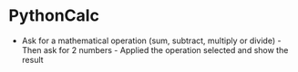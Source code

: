 # PythonCalc
- Ask for a mathematical operation (sum, subtract, multiply or divide)  - Then ask for 2 numbers  - Applied the operation selected and show the result

